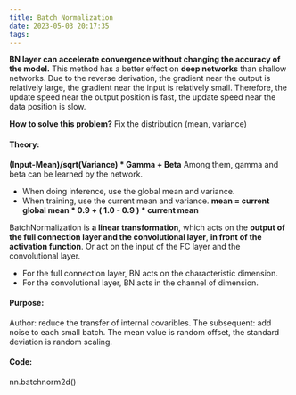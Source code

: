 ```yaml
---
title: Batch Normalization
date: 2023-05-03 20:17:35
tags:
---
```


**BN layer can accelerate convergence without changing the accuracy of the model.**
This method has a better effect on **deep networks** than shallow networks.
Due to the reverse derivation, the gradient near the output is relatively large, the gradient near the input is relatively small. Therefore, the update speed near the output position is fast, the update speed near the data position is slow.

**How to solve this problem?**
Fix the distribution (mean, variance)

#### Theory:
**(Input-Mean)/sqrt(Variance) * Gamma + Beta**
Among them, gamma and beta can be learned by the network.
- When doing inference, use the global mean and variance.
- When training, use the current mean and variance.
**mean = current global mean * 0.9 + ( 1.0 - 0.9 ) * current mean**

BatchNormalization is **a linear transformation**, which acts on the **output of the full connection layer and the convolutional layer**, **in front of the activation function**. Or act on the input of the FC layer and the convolutional layer.

- For the full connection layer, BN acts on the characteristic dimension.
- For the convolutional layer, BN acts in the channel of dimension.

#### Purpose:
Author: reduce the transfer of internal covaribles.
The subsequent: add noise to each small batch. The mean value is random offset, the standard deviation is random scaling.

#### Code:
nn.batchnorm2d()

